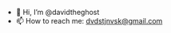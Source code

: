 - 👋 Hi, I’m @davidtheghost
- 📫 How to reach me: dvdstjnvsk@gmail.com

<!---
ghos5y/ghos5y is a ✨ special ✨ repository because its `README.md` (this file) appears on your GitHub profile.
You can click the Preview link to take a look at your changes.
--->
